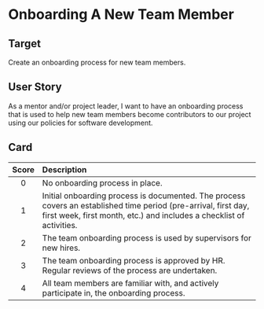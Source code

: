 [_metadata_:tags]:- "psip-ptc"
# Onboarding A New Team Member

## Target

Create an onboarding process for new team members.

## User Story

As a mentor and/or project leader, I want to have an onboarding process that is used to help new team members 
become contributors to our project using our policies for software development.

## Card

| Score         | Description |
| :-------------: | :------------- |
| 0 | No onboarding process in place. |
| 1 | Initial onboarding process is documented. The process covers an established time period (pre-arrival, first day, first week, first month, etc.) and includes a checklist of activities. |
| 2 | The team onboarding process is used by supervisors for new hires.|
| 3 | The team onboarding process is approved by HR. Regular reviews of the process are undertaken.|
| 4 | All team members are familiar with, and actively participate in, the onboarding process.|
